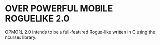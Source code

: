 # OVER POWERFUL MOBILE ROGUELIKE 2.0

OPMORL 2.0 intends to be a full-featured Rogue-like written in C using
the ncurses library.

